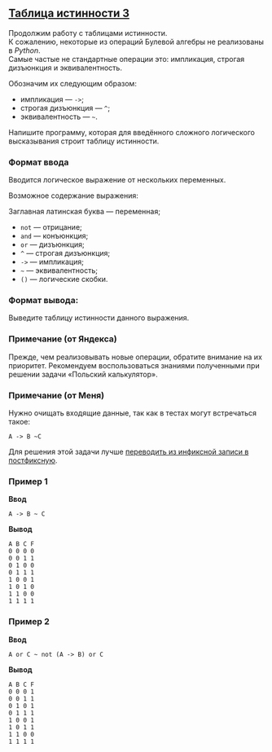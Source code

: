 ## [Таблица истинности 3](../../../solutions/3.4/34_t.py)

Продолжим работу с таблицами истинности.\
К сожалению, некоторые из операций Булевой алгебры не реализованы в _Python_.\
Самые частые не стандартные операции это: импликация, строгая дизъюнкция и эквивалентность.

Обозначим их следующим образом:

- импликация — `->`;
- строгая дизъюнкция — `^`;
- эквивалентность — `~`.

Напишите программу, которая для введённого сложного логического высказывания строит таблицу истинности.

### Формат ввода

Вводится логическое выражение от нескольких переменных.

Возможное содержание выражения:

Заглавная латинская буква — переменная;
- `not` — отрицание;
- `and` — конъюнкция;
- `or` — дизъюнкция;
- `^` — строгая дизъюнкция;
- `->` — импликация;
- `~` — эквивалентность;
- `()` — логические скобки.

### Формат вывода:

Выведите таблицу истинности данного выражения.

### Примечание (от Яндекса)

Прежде, чем реализовывать новые операции, обратите внимание на их приоритет.
Рекомендуем воспользоваться знаниями полученными при решении задачи «Польский калькулятор».

### Примечание (от Меня)

Нужно очищать входящие данные, так как в тестах могут встречаться такое:

```
A -> B ~C
```

Для решения этой задачи лучше [переводить из инфиксной записи в постфиксную](https://www.youtube.com/live/km0E_i8Dtso?si=tnpIrI4mPoAVW1RG&t=1581).

### Пример 1

__Ввод__
```plaintext
A -> B ~ C
```

__Вывод__
```plaintext
A B C F
0 0 0 0
0 0 1 1
0 1 0 0
0 1 1 1
1 0 0 1
1 0 1 0
1 1 0 0
1 1 1 1
```

### Пример 2

__Ввод__
```plaintext
A or C ~ not (A -> B) or C
```

__Вывод__
```plaintext
A B C F
0 0 0 1
0 0 1 1
0 1 0 1
0 1 1 1
1 0 0 1
1 0 1 1
1 1 0 0
1 1 1 1
```